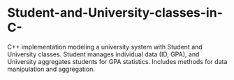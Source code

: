 # Student-and-University-classes-in-C-
 C++ implementation modeling a university system with Student and University classes. Student manages individual data (ID, GPA), and University aggregates students for GPA statistics. Includes methods for data manipulation and aggregation.
